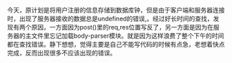 今天，原计划是将用户注册的信息存储到数据库钟，但是由于客户端和服务器连接时，出现了服务器接收的数据总是undefined的错误,。经过好长时间的查找，发现有两个原因，一方面因为post()里的req,res位置写反了，另一方面是因为在服务器的主文件里忘记加载body-parser模块。就是因为这样浪费了整个下午的时间都在查找错误。静下想想，觉得主要是自己不能写代码的时候有点急，老想着快点完成，反而出现很多不应该出现的错误。
